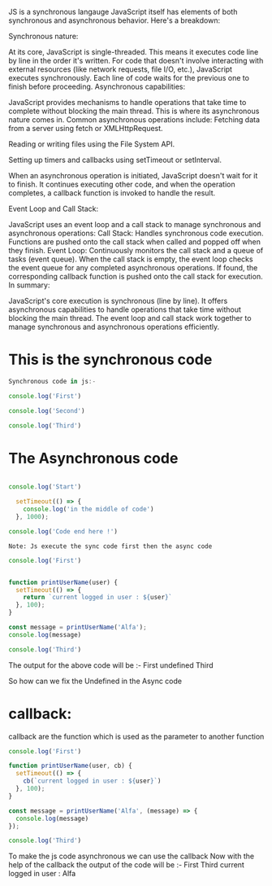 JS is a synchronous langauge
JavaScript itself has elements of both synchronous and asynchronous behavior. Here's a breakdown:

Synchronous nature:

At its core, JavaScript is single-threaded. This means it executes code line by line in the order it's written.
For code that doesn't involve interacting with external resources (like network requests, file I/O, etc.), JavaScript executes synchronously. Each line of code waits for the previous one to finish before proceeding.
Asynchronous capabilities:

JavaScript provides mechanisms to handle operations that take time to complete without blocking the main thread. This is where its asynchronous nature comes in.
Common asynchronous operations include:
Fetching data from a server using fetch or XMLHttpRequest.

Reading or writing files using the File System API.

Setting up timers and callbacks using setTimeout or setInterval.

When an asynchronous operation is initiated, JavaScript doesn't wait for it to finish. It continues executing other code, and when the operation completes, a callback function is invoked to handle the result.

Event Loop and Call Stack:

JavaScript uses an event loop and a call stack to manage synchronous and asynchronous operations:
Call Stack: Handles synchronous code execution. Functions are pushed onto the call stack when called and popped off when they finish.
Event Loop: Continuously monitors the call stack and a queue of tasks (event queue). When the call stack is empty, the event loop checks the event queue for any completed asynchronous operations. If found, the corresponding callback function is pushed onto the call stack for execution.
In summary:

JavaScript's core execution is synchronous (line by line).
It offers asynchronous capabilities to handle operations that take time without blocking the main thread.
The event loop and call stack work together to manage synchronous and asynchronous operations efficiently.


# This is the synchronous code
```js
Synchronous code in js:-

console.log('First')

console.log('Second')

console.log('Third')

```

# The Asynchronous code

```js

console.log('Start')

  setTimeout(() => {
    console.log('in the middle of code')
  }, 1000);

console.log('Code end here !')

```

`Note: Js execute the sync code first then the async code`


```js
console.log('First')


function printUserName(user) {
  setTimeout(() => {
    return `current logged in user : ${user}`
  }, 100);
}

const message = printUserName('Alfa');
console.log(message)

console.log('Third')


```

The output for the above code will be :-
First
undefined
Third

So how can we fix the Undefined in the Async code

# callback: 

callback are the function which is used as the parameter to another function


```js
console.log('First')

function printUserName(user, cb) {
  setTimeout(() => {
    cb(`current logged in user : ${user}`)
  }, 100);
}

const message = printUserName('Alfa', (message) => {
  console.log(message)
});

console.log('Third')
```

To make the js code asynchronous we can use the callback
Now with the help of the callback the output of the code will be :-
First
Third
current logged in user : Alfa
